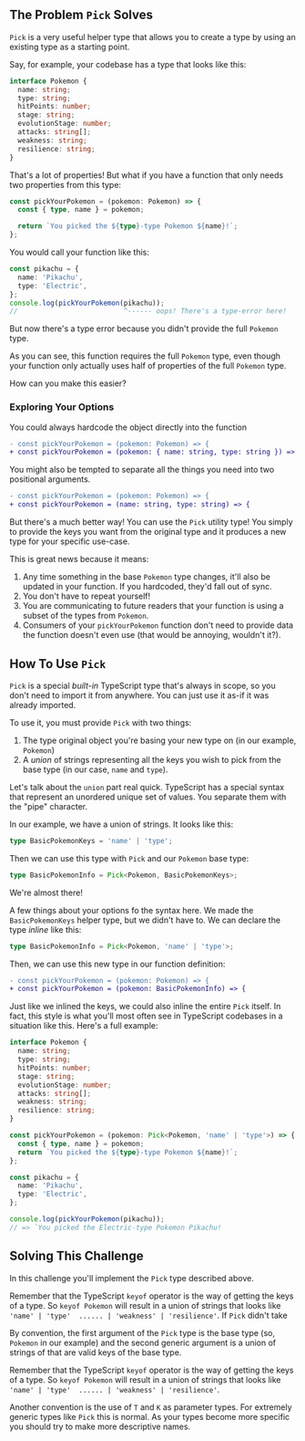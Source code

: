 ## The Problem `Pick` Solves

`Pick` is a very useful helper type that allows you to create a type by using an existing type as a starting point.

Say, for example, your codebase has a type that looks like this:

```ts
interface Pokemon {
  name: string;
  type: string;
  hitPoints: number;
  stage: string;
  evolutionStage: number;
  attacks: string[];
  weakness: string;
  resilience: string;
}
```

That's a lot of properties! But what if you have a function that only needs two properties from this type:

```ts
const pickYourPokemon = (pokemon: Pokemon) => {
  const { type, name } = pokemon;

  return `You picked the ${type}-type Pokemon ${name}!`;
};
```

You would call your function like this:

```ts
const pikachu = {
  name: 'Pikachu',
  type: 'Electric',
};
console.log(pickYourPokemon(pikachu));
//                          ^------ oops! There's a type-error here!
```

But now there's a type error because you didn't provide the full `Pokemon` type.

As you can see, this function requires the full `Pokemon` type, even though your function only actually uses half of properties of the full `Pokemon` type.

How can you make this easier?

### Exploring Your Options

You could always hardcode the object directly into the function

```diff
- const pickYourPokemon = (pokemon: Pokemon) => {
+ const pickYourPokemon = (pokemon: { name: string, type: string }) => {
```

You might also be tempted to separate all the things you need into two positional arguments.

```diff
- const pickYourPokemon = (pokemon: Pokemon) => {
+ const pickYourPokemon = (name: string, type: string) => {
```

But there's a much better way! You can use the `Pick` utility type! You simply to provide the keys you want from the original type and it produces a new type for your specific use-case.

This is great news because it means:

1. Any time something in the base `Pokemon` type changes, it'll also be updated in your function. If you hardcoded, they'd fall out of sync.
1. You don't have to repeat yourself!
1. You are communicating to future readers that your function is using a subset of the types from `Pokemon`.
1. Consumers of your `pickYourPokemon` function don't need to provide data the function doesn't even use (that would be annoying, wouldn't it?).

## How To Use `Pick`

`Pick` is a special _built-in_ TypeScript type that's always in scope, so you don't need to import it from anywhere. You can just use it as-if it was already imported.

To use it, you must provide `Pick` with two things:

1. The type original object you're basing your new type on (in our example, `Pokemon`)
1. A _union_ of strings representing all the keys you wish to pick from the base type (in our case, `name` and `type`).

Let's talk about the `union` part real quick. TypeScript has a special syntax that represent an unordered unique set of values. You separate them with the "pipe" character.

In our example, we have a union of strings. It looks like this:

```ts
type BasicPokemonKeys = 'name' | 'type';
```

Then we can use this type with `Pick` and our `Pokemon` base type:

```ts
type BasicPokemonInfo = Pick<Pokemon, BasicPokemonKeys>;
```

We're almost there!

A few things about your options fo the syntax here. We made the `BasicPokemonKeys` helper type, but we didn't have to. We can declare the type _inline_ like this:

```ts
type BasicPokemonInfo = Pick<Pokemon, 'name' | 'type'>;
```

Then, we can use this new type in our function definition:

```diff
- const pickYourPokemon = (pokemon: Pokemon) => {
+ const pickYourPokemon = (pokemon: BasicPokemonInfo) => {
```

Just like we inlined the keys, we could also inline the entire `Pick` itself. In fact, this style is what you'll most often see in TypeScript codebases in a situation like this. Here's a full example:

```ts
interface Pokemon {
  name: string;
  type: string;
  hitPoints: number;
  stage: string;
  evolutionStage: number;
  attacks: string[];
  weakness: string;
  resilience: string;
}

const pickYourPokemon = (pokemon: Pick<Pokemon, 'name' | 'type'>) => {
  const { type, name } = pokemon;
  return `You picked the ${type}-type Pokemon ${name}!`;
};

const pikachu = {
  name: 'Pikachu',
  type: 'Electric',
};

console.log(pickYourPokemon(pikachu));
// => `You picked the Electric-type Pokemon Pikachu!
```

## Solving This Challenge

In this challenge you'll implement the `Pick` type described above.

Remember that the TypeScript `keyof` operator is the way of getting the keys of a type. So `keyof Pokemon` will result in a union of strings that looks like `'name' | 'type'  ...... | 'weakness' | 'resilience'`. If `Pick` didn't take

By convention, the first argument of the `Pick` type is the base type (so, `Pokemon` in our example) and the second generic argument is a union of strings of that are valid keys of the base type.

Remember that the TypeScript `keyof` operator is the way of getting the keys of a type.  So `keyof Pokemon` will result in a union of strings that looks like `'name' | 'type'  ...... | 'weakness' | 'resilience'`.

Another convention is the use of `T` and `K` as parameter types. For extremely generic types like `Pick` this is normal. As your types become more specific you should try to make more descriptive names.
